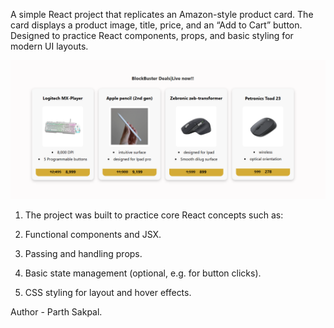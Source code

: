 A simple React project that replicates an Amazon-style product card. The card displays a product image, title, price, and an “Add to Cart” button. Designed to practice React components, props, and basic styling for modern UI layouts.

![Amazon Product Card Screenshot](src/assets/p1.png)

1) The project was built to practice core React concepts such as:

2) Functional components and JSX.

3) Passing and handling props.

4) Basic state management (optional, e.g. for button clicks).

5) CSS styling for layout and hover effects.

 Author - Parth Sakpal.
